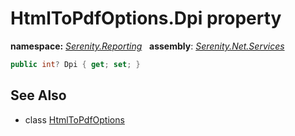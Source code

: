 # HtmlToPdfOptions.Dpi property
**namespace:** *[Serenity.Reporting](../../README.md#serenity.reporting-namespace)*   **assembly**: *[Serenity.Net.Services](../../README.md)*

```csharp
public int? Dpi { get; set; }
```

## See Also

* class [HtmlToPdfOptions](../HtmlToPdfOptions.md)